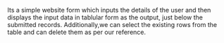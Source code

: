 Its a simple website form which inputs the details of the user and then displays the input data in tablular form as the output, just below the submitted records.
Additionally,we can select the existing rows from the table and can delete them as per our reference. 
